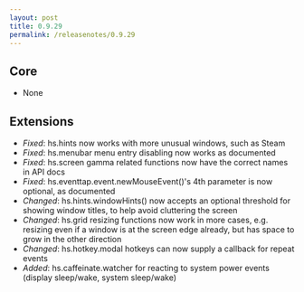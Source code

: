 ```yaml
---
layout: post
title: 0.9.29
permalink: /releasenotes/0.9.29
---
```


## Core
 * None

## Extensions
 * *Fixed*: hs.hints now works with more unusual windows, such as Steam
 * *Fixed*: hs.menubar menu entry disabling now works as documented
 * *Fixed*: hs.screen gamma related functions now have the correct names in API docs
 * *Fixed*: hs.eventtap.event.newMouseEvent()'s 4th parameter is now optional, as documented
 * *Changed*: hs.hints.windowHints() now accepts an optional threshold for showing window titles, to help avoid cluttering the screen
 * *Changed*: hs.grid resizing functions now work in more cases, e.g. resizing even if a window is at the screen edge already, but has space to grow in the other direction
 * *Changed*: hs.hotkey.modal hotkeys can now supply a callback for repeat events
 * *Added*: hs.caffeinate.watcher for reacting to system power events (display sleep/wake, system sleep/wake)
